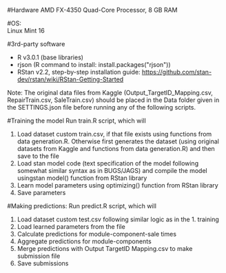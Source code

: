 #Hardware
AMD FX-4350 Quad-Core Processor, 8 GB RAM

#OS:  
Linux Mint 16

#3rd-party software
* R v3.0.1 (base libraries)
* rjson (R command to install: install.packages("rjson"))
* RStan v2.2, step-by-step installation guide: https://github.com/stan-dev/rstan/wiki/RStan-Getting-Started

Note: The original data files from Kaggle (Output_TargetID_Mapping.csv, RepairTrain.csv, SaleTrain.csv) should be placed in the Data folder given in the SETTINGS.json file before running any of the following scripts.

#Training the model
Run train.R script, which will  
1.  Load dataset custom train.csv, if that file exists using functions from data generation.R. Otherwise first generates the dataset (using original datasets from Kaggle and functions from data generation.R) and then save to the file  
2.  Load stan model code (text specification of the model following somewhat similar syntax as in BUGS/JAGS) and compile the model usingstan model() function from RStan library  
3.  Learn model parameters using optimizing() function from RStan library  
4.  Save parameters  

#Making predictions:
Run predict.R script, which will
1.  Load dataset custom test.csv following similar logic as in the 1. training  
2.  Load learned parameters from the file    
3.  Calculate predictions for module-component-sale times  
4.  Aggregate predictions for module-components  
5.  Merge predictions with Output TargetID Mapping.csv to make submission file  
6.  Save submissions  
